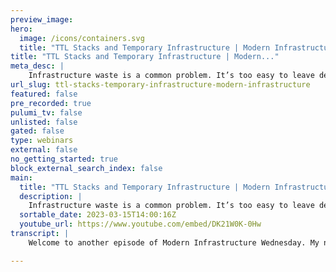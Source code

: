 ```yaml
---
preview_image:
hero:
  image: /icons/containers.svg
  title: "TTL Stacks and Temporary Infrastructure | Modern Infrastructure"
title: "TTL Stacks and Temporary Infrastructure | Modern..."
meta_desc: |
    Infrastructure waste is a common problem. It’s too easy to leave development infrastructure running accidentally and end up with a huge bill. Many ...
url_slug: ttl-stacks-temporary-infrastructure-modern-infrastructure
featured: false
pre_recorded: true
pulumi_tv: false
unlisted: false
gated: false
type: webinars
external: false
no_getting_started: true
block_external_search_index: false
main:
  title: "TTL Stacks and Temporary Infrastructure | Modern Infrastructure"
  description: |
    Infrastructure waste is a common problem. It’s too easy to leave development infrastructure running accidentally and end up with a huge bill. Many companies have entire teams devoted to solving this problem.  With Pulumi Webhooks and the Deployments API, we can build a system for tagging and reclaiming temporary infrastructure. Anyone in your organization can create temporary infrastructure with a simple workflow.  The Deployments API can be embedded into your platform to reduce cloud waste and automate cost controls. The full source code is available at https://github.com/pulumi/deploy-demos/tree/main/pulumi-programs/ttl-stacks   
  sortable_date: 2023-03-15T14:00:16Z
  youtube_url: https://www.youtube.com/embed/DK21W0K-0Hw
transcript: |
    Welcome to another episode of Modern Infrastructure Wednesday. My name is Aaron Cow. This is part two of the series on Pulumi deployments and part one, I showed you how to use O I DC. In this episode, we will build att L stack processor uh which is an application that monitors stacks in your organization and automatically triggers a Pulumi destroy through deployments deployments. API when a stacks expiration time has passed, we're using the TT L stacks. Example from the Pulumi deploy demos, repo infrastructure waste is a huge problem. It's too easy to leave development infrastructure running accidentally and end up with a huge bill. Many companies have entire teams devoted to solving this problem. So with our TT L processor here, we're able to have temporary infrastructure stacks that automatically clean themselves up. After a period of time, we are going to deploy two stacks here for this demo. The first stack deploys the TT L processor and the second stack will be tagged with the expiration time and the TT L processor will reap it when it expires. The architecture works like this. The TT L processor is composed of two lambdas and SQSQ. The Pulumi service sends events to the TT L processor to first LAMBDA via a web hook. This lambda looks for update events that have att L tag. It calculates an expiration date and it cues the stack for cleanup. The cleanup key processor uh Lambda pulls from the queue looking for expired stacks and runs a plume destroy via the deployment's rest API and the plume service. Let's get started here. We have the deploy demos, repo with the TT L processor code that we're gonna deploy. OK. We've cloned the deploy demos uh repo here. Um And here is the TT L stacks uh folder and this is uh the program uh for the TT L stack processor. Uh It deploys the lamb does um and it's able to um read from a web hook, um all the uh the events from Pulumi and then it, you know, reads off of the queue and um is able to execute a Pulumi destroy on all expired stacks. So let's start running this. We're gonna do a plumy stack of knit start this. Then we are going to set the region to the US was two. And then we're gonna set the Pulumi axis token though. And to do that, I'm gonna show you how to create an axis token. So here I'm going to a access tokens create token. Let's call this and we're in a day. OK? OK. We got that there and now we can execute a plumy up. OK. Uh So here is the TT L stack processor, um A lot of Laos and this SQSQ. So there's uh 44 resources that it's gonna create. So we're gonna perform that update and uh we'll, we'll let it deploy the stack and we'll be right back. OK. It is done. Now, this URL is what we're gonna use for our web hook. Uh So I'm gonna copy it, then I'm gonna go back to, yeah, the Employment Council gonna go to integrations and then hit create a web hook. Um, do that and, and safe. OK. OK. So now that we've created a web hook, we're gonna um provision another stack and we're gonna tag that stack uh with ATT L and then um it's gonna be shot off as an event which the webhook will pick up. The lambda will pick it up, read it, cue it on to the queue. And then um the cleanup lambda is gonna read from that queue and the ones that have expired, it's gonna use the Plumy deployments API to uh do a destroyer command to tear down that stack. So let's do that now. All right. So let's create a folder here. Um Let's see. OK. Going in here, let's do a Pulumi New, let's just do a very simple Avios Python application. OK. Great. Project name. That's all good. Put it into the demo organization and we will deploy the US was two here. All right. I'm gonna let that run real quick. OK. That is done. Now, what we're gonna do is we're gonna tag this stack specifically and we're gonna specifically set the tag to have att L and then a number of minutes. So we're gonna set it at one minute and then we will do a poly me. Uh So we're gonna let that run. OK. That's done. All, we're gonna flip back to our console, good dashboards And we can see that first. Um There is the TT L stacks, the TT stacks, the TT L processor. Um This is that deployment and then the second stack that we uh just launched uh which has the simple way to be use. Python application is here. So you see that that update has succeeded. It's deployed as three bucket. Now, if we wait a minute, what's gonna happen, what we should see is um a plume destroy command will happen and the TT L processor will reap this stack because it's expired. So let me wait real quick and come back when that starts. So while that kicks off, we can actually do something here. We can just go look at the lambda function and the A to BS console, take a quick look at the logs and see what's happening. Ah Here we go. Um A deployment is kicking off uh from the TT L processor uh and that's gonna destroy a stock. So if we go back here, we should be able to see the web book uh coming in. Uh So let's see, essentially it's a, the stack has expired. The demo miw tt L demo Deb stack. So it's been queued uh for destruction. And um the lambda is executing um to, um, and calling the uh deployments rest api to do to, to destroy stock. So you'll see here that, um that is happening now, uh we'll let it run through and uh show and then we'll be right back. OK? It's done running. So you'll see that um you know, it's executing a deploy o or destroy operation and it's deleted all the resources. So if you go here, the resources are gone and the stack is now uh destroyed. So there we have it att L stack processor that automatically cleans up infrastructure stacks and it is all using uh the Pulumi deployments API. So this video is based on code and our deploy demos, get hub repo, the link is below. And if you enjoyed this video, don't forget to hit the like and subscribe buttons. That is it for today's modern infrastructure Wednesday.

---
```

